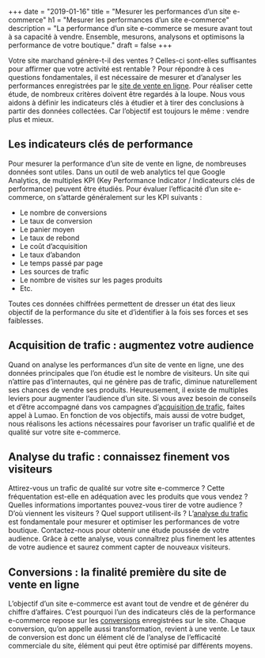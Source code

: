 +++
date = "2019-01-16"
title = "Mesurer les performances d’un site e-commerce"
h1 = "Mesurer les performances d’un site e-commerce"
description = "La performance d’un site e-commerce se mesure avant tout à sa capacité à vendre. Ensemble, mesurons, analysons et optimisons la performance de votre boutique."
draft = false
+++

Votre site marchand génère-t-il des ventes ? Celles-ci sont-elles suffisantes pour affirmer que votre activité est rentable ? Pour répondre à ces questions fondamentales, il est nécessaire de mesurer et d’analyser les performances enregistrées par le [site de vente en ligne](/ecommerce/). Pour réaliser cette étude, de nombreux critères doivent être regardés à la loupe. Nous vous aidons à définir les indicateurs clés à étudier et à tirer des conclusions à partir des données collectées. Car l’objectif est toujours le même : vendre plus et mieux.

## Les indicateurs clés de performance

Pour mesurer la performance d’un site de vente en ligne, de nombreuses données sont utiles. Dans un outil de web analytics tel que Google Analytics, de multiples KPI (Key Performance Indicator / Indicateurs clés de performance) peuvent être étudiés. Pour évaluer l’efficacité d’un site e-commerce, on s’attarde généralement sur les KPI suivants :

-	Le nombre de conversions
-	Le taux de conversion
-	Le panier moyen
-	Le taux de rebond
-	Le coût d’acquisition
-	Le taux d’abandon
-	Le temps passé par page
-	Les sources de trafic
-	Le nombre de visites sur les pages produits
-	Etc.

Toutes ces données chiffrées permettent de dresser un état des lieux objectif de la performance du site et d’identifier à la fois ses forces et ses faiblesses.

## Acquisition de trafic : augmentez votre audience

Quand on analyse les performances d’un site de vente en ligne, une des données principales que l’on étudie est le nombre de visiteurs. Un site qui n’attire pas d’internautes, qui ne génère pas de trafic, diminue naturellement ses chances de vendre ses produits. Heureusement, il existe de multiples leviers pour augmenter l’audience d’un site. Si vous avez besoin de conseils et d’être accompagné dans vos campagnes d’[acquisition de trafic](/ecommerce/performance/acquisition/), faites appel à Lumao. En fonction de vos objectifs, mais aussi de votre budget, nous réalisons les actions nécessaires pour favoriser un trafic qualifié et de qualité sur votre site e-commerce.

## Analyse du trafic : connaissez finement vos visiteurs

Attirez-vous un trafic de qualité sur votre site e-commerce ? Cette fréquentation est-elle en adéquation avec les produits que vous vendez ? Quelles informations importantes pouvez-vous tirer de votre audience ? D’où viennent les visiteurs ? Quel support utilisent-ils ? L’[analyse du trafic](/ecommerce/performance/analyse-trafic/) est fondamentale pour mesurer et optimiser les performances de votre boutique. Contactez-nous pour obtenir une étude poussée de votre audience. Grâce à cette analyse, vous connaîtrez plus finement les attentes de votre audience et saurez comment capter de nouveaux visiteurs.

## Conversions : la finalité première du site de vente en ligne

L’objectif d’un site e-commerce est avant tout de vendre et de générer du chiffre d’affaires. C’est pourquoi l’un des indicateurs clés de la performance e-commerce repose sur les [conversions](/ecommerce/performance/conversion/) enregistrées sur le site. Chaque conversion, qu’on appelle aussi transformation, revient à une vente. Le taux de conversion est donc un élément clé de l’analyse de l’efficacité commerciale du site, élément qui peut être optimisé par différents moyens.
